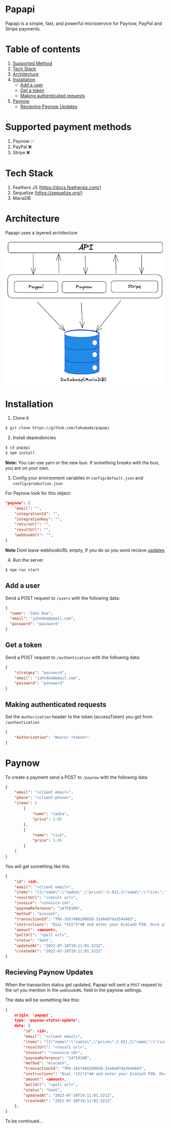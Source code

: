 # Papapi

Papapi is a simple, fast, and powerful microservice for Paynow, PayPal and Stripe payments.

# Table of contents
1. [Supported Method](#supported-payment-methods)
2. [Tech Stack](#tech-stack)
3. [Architecture](#architecture)
4. [Installation](#installation)
    - [Add a user](#add-a-user)
    - [Get a token](#get-a-token)
    - [Making authenticated requests](#making-authenticated-requests)
5. [Paynow](#paynow)
    - [Recieving Paynow Updates](#recieving-paynow-updates)
   



# Supported payment methods
1. Paynow ✅
2. PayPal ❌
3. Stripe ❌

# Tech Stack
1. Feathers JS (https://docs.feathersjs.com/)
2. Sequelize (https://sequelize.org/)
3. MariaDB

# Architecture
Papapi uses a layered architecture

![Papapi Architecture](readme-images/papapi.png)


# Installation

1. Clone it

```bash
$ git clone https://github.com/takumade/papapi
```

2. Install dependencies

```bash
$ cd papapi
$ npm install
```
**Note:** You can use yarn or the new bun. If something breaks with the bun, you are on your own.

3. Config your environment variables in `config/default.json` and `config/production.json`

For Paynow look for this object:

```json
"paynow": {
    "email": "",
    "integrationId": "",
    "integrationKey": "",
    "returnUrl": "",
    "resultUrl": "",
    "webhookUrl": "",
}
```

**Note** Dont leave webhookURL empty, If you do so you wont recieve [updates](#recieving-paynow-updates)


4. Run the server

```bash
$ npm run start
```

## Add a user

Send a POST request to `/users` with the following data:

```json
{
  "name": "John Doe",
  "email": "johndoe@email.com",
  "password": "password"
}
```

## Get a token

Send a POST request to `/authentication` with the following data:
    
```json
{
    "stratgey": "password",
    "email": "johndoe@email.com",
    "password": "password"
}
```

## Making authenticated requests

Set the `Authorization` header to the token (accessToken) you got from `/authentication`

```json
{
    "Authorization": "Bearer <token>"
}
```

# Paynow

To create a payment send a POST to `/paynow` with the following data

```json
{
	"email": "<client email>",
	"phone": "<client-phone>",
	"items": [
		{
			"name": "sadza",
			"price": 2.02
		},
		{
			"name": "rice",
			"price": 1.05
		}
	]
}

```

You will get something like this

```json
{
	"id": <id>,
	"email": "<client email>",
	"items": "[{\"name\":\"sadza\",\"price\":2.02},{\"name\":\"rice\",\"price\":1.05}]",
	"resultUrl": "<result url>",
	"invoice": "<invoice-id>",
	"paynowReference": "14759100",
	"method": "ecocash",
	"transactionId": "TRX-1657480260658-31e0e07da354d483",
	"instructions": "Dial *151*2*4# and enter your EcoCash PIN. Once you have authorized the payment via your handset, please click Check For Payment below to conclude this transaction",
	"amount": <amount>,
	"pollUrl": "<poll url>",
	"status": "Sent",
	"updatedAt": "2022-07-10T19:11:01.521Z",
	"createdAt": "2022-07-10T19:11:01.521Z"
}
```

## Recieving Paynow Updates
When the transaction status get updated, Papapi will sent a `POST` request to the url you mention in the `webhookURL` field in the paynow settings.

The data will be something like this:

```json
{
    origin: 'papapi',
    type: 'paynow-status-update',
    data: {
        "id": <id>,
        "email": "<client email>",
        "items": "[{\"name\":\"sadza\",\"price\":2.02},{\"name\":\"rice\",\"price\":1.05}]",
        "resultUrl": "<result url>",
        "invoice": "<invoice-id>",
        "paynowReference": "14759100",
        "method": "ecocash",
        "transactionId": "TRX-1657480260658-31e0e07da354d483",
        "instructions": "Dial *151*2*4# and enter your EcoCash PIN. Once you have authorized the payment via your handset, please click Check For Payment below to conclude this transaction",
        "amount": <amount>,
        "pollUrl": "<poll url>",
        "status": "Sent",
        "updatedAt": "2022-07-10T19:11:01.521Z",
        "createdAt": "2022-07-10T19:11:01.521Z"
    },
}
```



To be continued...
